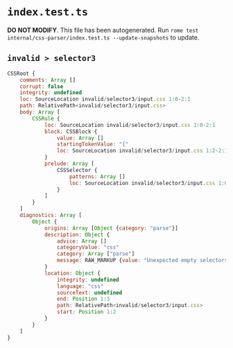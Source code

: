 # `index.test.ts`

**DO NOT MODIFY**. This file has been autogenerated. Run `rome test internal/css-parser/index.test.ts --update-snapshots` to update.

## `invalid > selector3`

```javascript
CSSRoot {
	comments: Array []
	corrupt: false
	integrity: undefined
	loc: SourceLocation invalid/selector3/input.css 1:0-2:1
	path: RelativePath<invalid/selector3/input.css>
	body: Array [
		CSSRule {
			loc: SourceLocation invalid/selector3/input.css 1:0-2:1
			block: CSSBlock {
				value: Array []
				startingTokenValue: "{"
				loc: SourceLocation invalid/selector3/input.css 1:2-2:1
			}
			prelude: Array [
				CSSSelector {
					patterns: Array []
					loc: SourceLocation invalid/selector3/input.css 1:0-1:2
				}
			]
		}
	]
	diagnostics: Array [
		Object {
			origins: Array [Object {category: "parse"}]
			description: Object {
				advice: Array []
				categoryValue: "css"
				category: Array ["parse"]
				message: RAW_MARKUP {value: "Unexpected empty selectors"}
			}
			location: Object {
				integrity: undefined
				language: "css"
				sourceText: undefined
				end: Position 1:3
				path: RelativePath<invalid/selector3/input.css>
				start: Position 1:2
			}
		}
	]
}
```
